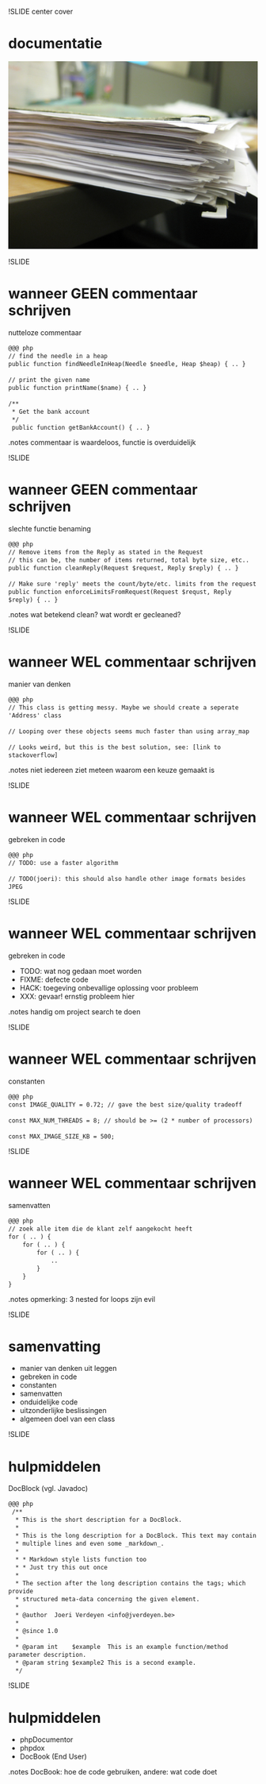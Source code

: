 !SLIDE center cover
# documentatie
![background](../img/background-documentation.jpg)

!SLIDE
# wanneer **GEEN** commentaar schrijven
nutteloze commentaar

    @@@ php
    // find the needle in a heap
    public function findNeedleInHeap(Needle $needle, Heap $heap) { .. }

    // print the given name
    public function printName($name) { .. }

    /**
     * Get the bank account
     */
     public function getBankAccount() { .. }

.notes commentaar is waardeloos, functie is overduidelijk


!SLIDE
# wanneer **GEEN** commentaar schrijven
slechte functie benaming

    @@@ php
    // Remove items from the Reply as stated in the Request
    // this can be, the number of items returned, total byte size, etc..
    public function cleanReply(Request $request, Reply $reply) { .. }

    // Make sure 'reply' meets the count/byte/etc. limits from the request
    public function enforceLimitsFromRequest(Request $requst, Reply $reply) { .. }

.notes wat betekend clean? wat wordt er gecleaned?

!SLIDE
# wanneer WEL commentaar schrijven
manier van denken

    @@@ php
    // This class is getting messy. Maybe we should create a seperate 'Address' class

    // Looping over these objects seems much faster than using array_map

    // Looks weird, but this is the best solution, see: [link to stackoverflow]

.notes niet iedereen ziet meteen waarom een keuze gemaakt is

!SLIDE
# wanneer WEL commentaar schrijven
gebreken in code

    @@@ php
    // TODO: use a faster algorithm

    // TODO(joeri): this should also handle other image formats besides JPEG

!SLIDE
# wanneer WEL commentaar schrijven
gebreken in code

* TODO: wat nog gedaan moet worden
* FIXME: defecte code
* HACK: toegeving onbevallige oplossing voor probleem
* XXX: gevaar! ernstig probleem hier

.notes handig om project search te doen

!SLIDE
# wanneer WEL commentaar schrijven
constanten

    @@@ php
    const IMAGE_QUALITY = 0.72; // gave the best size/quality tradeoff

    const MAX_NUM_THREADS = 8; // should be >= (2 * number of processors)

    const MAX_IMAGE_SIZE_KB = 500;

!SLIDE
# wanneer WEL commentaar schrijven
samenvatten

    @@@ php
    // zoek alle item die de klant zelf aangekocht heeft
    for ( .. ) {
        for ( .. ) {
            for ( .. ) {
                ..
            }
        }
    }

.notes opmerking: 3 nested for loops zijn evil

!SLIDE
# samenvatting
* manier van denken uit leggen
* gebreken in code
* constanten
* samenvatten
* onduidelijke code
* uitzonderlijke beslissingen
* algemeen doel van een class


!SLIDE
# hulpmiddelen
DocBlock (vgl. Javadoc)

    @@@ php
     /**
      * This is the short description for a DocBlock.
      *
      * This is the long description for a DocBlock. This text may contain
      * multiple lines and even some _markdown_.
      *
      * * Markdown style lists function too
      * * Just try this out once
      *
      * The section after the long description contains the tags; which provide
      * structured meta-data concerning the given element.
      *
      * @author  Joeri Verdeyen <info@jverdeyen.be>
      *
      * @since 1.0
      *
      * @param int    $example  This is an example function/method parameter description.
      * @param string $example2 This is a second example.
      */

!SLIDE
# hulpmiddelen
* phpDocumentor
* phpdox
* DocBook (End User)

.notes DocBook: hoe de code gebruiken, andere: wat code doet


